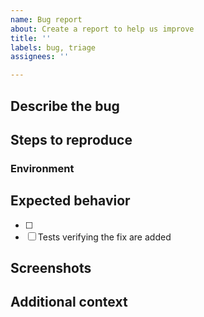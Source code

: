 ```yaml
---
name: Bug report
about: Create a report to help us improve
title: ''
labels: bug, triage
assignees: ''

---
```


## Describe the bug
<!-- A clear and concise description of what the bug is -->

## Steps to reproduce
<!-- Please describe in detail how the bug can be reproduced -->

### Environment
<!-- Specify browser version and OS. If you know also include on what branch you experienced this bug or write the commit hash that has introduced the bug -->

## Expected behavior
<!-- A clear and concise description of what you expected to happen. Add checklist item(s) and remove examples not applicable -->
- [ ] <!-- Issue specific criteria -->
- [ ] Tests verifying the fix are added

## Screenshots
<!-- If applicable, add screenshots/videos to help explain your problem -->

## Additional context
<!-- Add any other context about the problem here, e.g. if only applicable on certain browsers or devices -->
